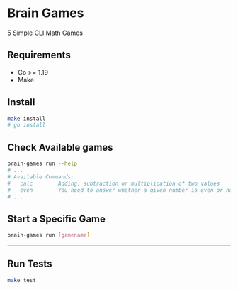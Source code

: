 # Brain Games

5 Simple CLI Math Games

## Requirements

* Go >= 1.19
* Make

## Install

```bash
make install
# go install
```

## Check Available games

```bash
brain-games run --help
# ...
# Available Commands:
#   calc        Adding, subtraction or multiplication of two values
#   even        You need to answer whether a given number is even or not
# ...
```

## Start a Specific Game

```bash
brain-games run [gamename]
```

---

## Run Tests

```bash
make test
```
